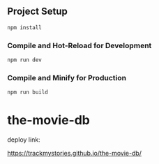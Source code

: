 ## Project Setup

```sh
npm install
```

### Compile and Hot-Reload for Development

```sh
npm run dev
```

### Compile and Minify for Production

```sh
npm run build
```

# the-movie-db

deploy link:

https://trackmystories.github.io/the-movie-db/
